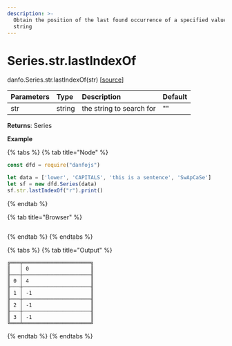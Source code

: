 ```yaml
---
description: >-
  Obtain the position of the last found occurrence of a specified value in a
  string
---
```


# Series.str.lastIndexOf

danfo.Series.str.lastIndexOf\(str\)   \[[source](https://github.com/opensource9ja/danfojs/blob/master/danfojs/src/core/strings.js#L175)\]

| Parameters | Type | Description | Default |
| :--- | :--- | :--- | :--- |
| str | string | the string to search for | "" |

**Returns**: Series

**Example**

{% tabs %}
{% tab title="Node" %}
```javascript
const dfd = require("danfojs")

let data = ['lower', 'CAPITALS', 'this is a sentence', 'SwApCaSe']
let sf = new dfd.Series(data)
sf.str.lastIndexOf("r").print()
```
{% endtab %}

{% tab title="Browser" %}
```

```
{% endtab %}
{% endtabs %}

{% tabs %}
{% tab title="Output" %}
```text
╔═══╤══════════════════════╗
║   │ 0                    ║
╟───┼──────────────────────╢
║ 0 │ 4                    ║
╟───┼──────────────────────╢
║ 1 │ -1                   ║
╟───┼──────────────────────╢
║ 2 │ -1                   ║
╟───┼──────────────────────╢
║ 3 │ -1                   ║
╚═══╧══════════════════════╝
```
{% endtab %}
{% endtabs %}



